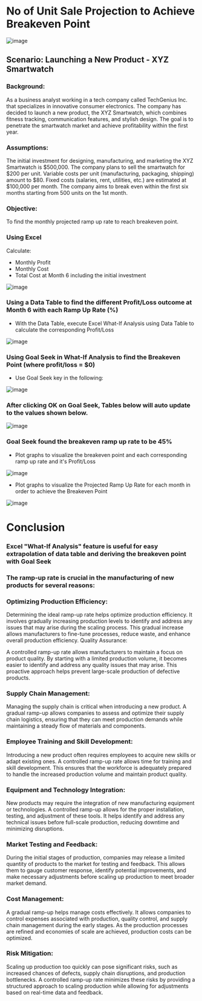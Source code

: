 # No of Unit Sale Projection to Achieve Breakeven Point

![image](https://github.com/Lawrence-le/sales_projection/assets/151991077/46d90e06-d2d9-481f-a166-0f357add64a9)

## Scenario: Launching a New Product - XYZ Smartwatch

### Background: 
As a business analyst working in a tech company called TechGenius Inc. that specializes in innovative consumer electronics. The company has decided to launch a new product, the XYZ Smartwatch, which combines fitness tracking, communication features, and stylish design. The goal is to penetrate the smartwatch market and achieve profitability within the first year.

### Assumptions:

The initial investment for designing, manufacturing, and marketing the XYZ Smartwatch is $500,000.
The company plans to sell the smartwatch for $200 per unit.
Variable costs per unit (manufacturing, packaging, shipping) amount to $80.
Fixed costs (salaries, rent, utilities, etc.) are estimated at $100,000 per month.
The company aims to break even within the first six months starting from 500 units on the 1st month. 

### Objective:
To find the monthly projected ramp up rate to reach breakeven point.

### Using Excel
Calculate:
* Monthly Profit
* Monthly Cost
* Total Cost at Month 6 including the initial investment

![image](https://github.com/Lawrence-le/sales_projection/assets/151991077/a94780f2-ebe6-4741-9cce-d71d96c3c1a2)

### Using a Data Table to find the different Profit/Loss outcome at Month 6 with each Ramp Up Rate (%)
* With the Data Table, execute Excel What-If Analysis using Data Table to calculate the corresponding Profit/Loss
  
![image](https://github.com/Lawrence-le/sales_projection/assets/151991077/6b5a25cf-be80-4040-aff4-f6ef0dd3e54b)

### Using Goal Seek in What-If Analysis to find the Breakeven Point (where profit/loss = $0)
* Use Goal Seek key in the following:

![image](https://github.com/Lawrence-le/sales_projection/assets/151991077/ff6a76b7-6fa4-45cd-b28f-0b972c3db8cf)

### After clicking OK on Goal Seek, Tables below will auto update to the values shown below.

![image](https://github.com/Lawrence-le/sales_projection/assets/151991077/836747cf-993e-4f63-b855-e9993b6ab9da)

### Goal Seek found the breakeven ramp up rate to be 45%

* Plot graphs to visualize the breakeven point and each corresponding ramp up rate and it's Profit/Loss

![image](https://github.com/Lawrence-le/sales_projection/assets/151991077/76771f43-bc08-4a6b-b867-1a0e823c58c6)

* Plot graphs to visualize the Projected Ramp Up Rate for each month in order to achieve the Breakeven Point

![image](https://github.com/Lawrence-le/sales_projection/assets/151991077/ca0080ba-762a-4ae7-8e95-4506debc14b5)


# Conclusion
### Excel "What-If Analysis" feature is useful for easy extrapolation of data table and deriving the breakeven point with Goal Seek


### The ramp-up rate is crucial in the manufacturing of new products for several reasons:

### Optimizing Production Efficiency:

Determining the ideal ramp-up rate helps optimize production efficiency. It involves gradually increasing production levels to identify and address any issues that may arise during the scaling process. This gradual increase allows manufacturers to fine-tune processes, reduce waste, and enhance overall production efficiency.
Quality Assurance:

A controlled ramp-up rate allows manufacturers to maintain a focus on product quality. By starting with a limited production volume, it becomes easier to identify and address any quality issues that may arise. This proactive approach helps prevent large-scale production of defective products.

### Supply Chain Management:

Managing the supply chain is critical when introducing a new product. A gradual ramp-up allows companies to assess and optimize their supply chain logistics, ensuring that they can meet production demands while maintaining a steady flow of materials and components.

### Employee Training and Skill Development:

Introducing a new product often requires employees to acquire new skills or adapt existing ones. A controlled ramp-up rate allows time for training and skill development. This ensures that the workforce is adequately prepared to handle the increased production volume and maintain product quality.

### Equipment and Technology Integration:

New products may require the integration of new manufacturing equipment or technologies. A controlled ramp-up allows for the proper installation, testing, and adjustment of these tools. It helps identify and address any technical issues before full-scale production, reducing downtime and minimizing disruptions.

### Market Testing and Feedback:

During the initial stages of production, companies may release a limited quantity of products to the market for testing and feedback. This allows them to gauge customer response, identify potential improvements, and make necessary adjustments before scaling up production to meet broader market demand.

### Cost Management:

A gradual ramp-up helps manage costs effectively. It allows companies to control expenses associated with production, quality control, and supply chain management during the early stages. As the production processes are refined and economies of scale are achieved, production costs can be optimized.

### Risk Mitigation:

Scaling up production too quickly can pose significant risks, such as increased chances of defects, supply chain disruptions, and production bottlenecks. A controlled ramp-up rate minimizes these risks by providing a structured approach to scaling production while allowing for adjustments based on real-time data and feedback.











